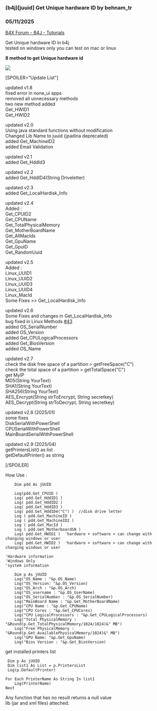 ### (b4j)[juuid] Get Unique hardware ID by behnam_tr
### 05/11/2025
[B4X Forum - B4J - Tutorials](https://www.b4x.com/android/forum/threads/132277/)

Get Unique hardware ID in b4j  
tested on windows only you can test on mac or linux  
  
**8 method to get Unique hardware id**  
  
![](https://www.b4x.com/android/forum/attachments/115909)  
  
  
  
[SPOILER="Update List"]  
  
updated v1.8  
fixed error in none\_ui apps  
removed all unnecessary methods  
two new method added  
Get\_HWID1  
Get\_HWID2  
  
updated v2.0  
Using java standard functions without modification  
Changed Lib Name to juuid (jpadina deprecated)  
added Get\_MachineID2  
added Email Validation  
  
updated v2.1  
added Get\_HddId3  
  
updated v2.2  
added Get\_HddID4(String Driveletter)  
  
updated v2.3  
added Get\_LocalHardisk\_Info  
  
updated v2.4  
Added :  
 Get\_CPUID2  
 Get\_CPUName  
 Get\_TotalPhysicalMemory  
 Get\_MotherBoardName  
 Get\_AllMacIds  
 Get\_GpuName  
 Get\_GpuID  
 Get\_RandomUuid  
  
updated v2.5  
Added :  
 Linux\_UUID1  
 Linux\_UUID2  
 Linux\_UUID3  
 Linux\_UUID4  
 Linux\_MacId  
 Some Fixes >> Get\_LocalHardisk\_Info  
  
updated v2.6  
 Some Fixes and changes in Get\_LocalHardisk\_Info  
 bug fixed in Linux Methods [#43](https://b4x.com/android/forum/threads/b4j-juuid-get-unique-hardware-id.132277/post-960182)  
added OS\_SerialNumber  
added OS\_Version  
added Get\_CPULogicalProcessors  
added Get\_BiosVersion  
added OS\_Name  
  
updated v2.7  
check the disk free space of a partition > getFreeSpace("C")  
check the total space of a partition > getTotalSpace("C")  
get MyIP  
MD5(String YourText)  
SHA1(String YourText)  
SHA256(String YourText)  
AES\_Encrypt(String strToEncrypt, String secretkey)  
AES\_Decrypt(String strToDecrypt, String secretkey)  
  
updated v2.8 (2025/01)  
some fixes  
DiskSerialWithPowerShell  
CPUSerialWithPowerShell  
MainBoardSerialWithPowerShell  
  
updated v2.9 (2025/04)  
getPrintersList() as list  
getDefaultPrinter() as string  
  
[/SPOILER]  
  
  
  
How Use :  

```B4X
    Dim pdd As jUUID  
  
    Log(pdd.Get_CPUID )  
    Log( pdd.Get_HddID1 )  
    Log( pdd.Get_HddID2 )  
    Log( pdd.Get_HddID3 )  
    Log( pdd.Get_HddID4("C") )  //disk drive letter  
    Log ( pdd.Get_MachineID )  
    Log ( pdd.Get_MachineID2 )  
    Log ( pdd.Get_MacId )  
    Log ( pdd.Get_MotherboardSN )  
    Log( pdd.Get_HWID1 )  'hardware + software > can change with changing windows or user  
    Log( pdd.Get_HWID2 )  'hardware + software > can change with changing windows or user
```

  
  
  

```B4X
'Hardware information  
'Windows Only  
'system information  
  
    Dim p As jUUID  
    Log("OS_Name : "&p.OS_Name)  
    Log("OS_Version: "&p.OS_Version)  
    Log("OS_Arch : "&p.OS_Arch)  
    Log("OS_username : "&p.OS_UserName)  
    Log("OS_SerialNumber : "&p.OS_SerialNumber)  
    Log("MainBoard Name : "&p.Get_MotherBoardName)  
    Log("CPU Name : "&p.Get_CPUName)  
    Log("CPU Cores : "&p.Get_CPUCores)  
    Log("CPU LogicalProcessors : "&p.Get_CPULogicalProcessors)  
    Log("Total PhysicalMemory : "&Round(p.Get_TotalPhysicalMemory/1024/1024)&" MB")  
    Log("Free PhysicalMemory : "&Round(p.Get_AvailablePhysicalMemory/1024)&" MB")  
    Log("GPU Name: "&p.Get_GpuName)  
    Log("Bios Version : "&p.Get_BiosVersion)
```

  
  
get installed printers list  

```B4X
 Dim p As jUUID  
 Dim list1 As List = p.PrintersList  
 Log(p.DefaultPrinter)  
   
For Each PrinterName As String In list1  
    Log(PrinterName)  
Next
```

  
  
  
Any function that has no result returns a null value  
lib (jar and xml files) atteched.